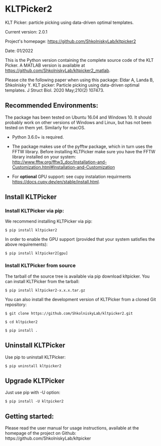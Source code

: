 <h1>KLTPicker2</h1>

KLT Picker: particle picking using data-driven optimal templates.

Current version: 2.0.1

Project's homepage: https://github.com/ShkolniskyLab/kltpicker2

Date: 01/2022

This is the Python version containing the complete source code of the KLT Picker. A MATLAB version is available at https://github.com/ShkolniskyLab/kltpicker2_matlab.

Please cite the following paper when using this package: 
Eldar A, Landa B, Shkolnisky Y. KLT picker: Particle picking using data-driven optimal templates. J Struct Biol. 2020 May;210(2) 107473.

<h2>Recommended Environments:</h2>
The package has been tested on Ubuntu 16.04 and Windows 10. It should probably work on other versions of Windows and Linux, but has not been tested on them yet. Similarly for macOS.

* Python 3.6.0+ is required.

* The package makes use of the pyfftw package, which in turn uses the FFTW library. Before installing KLTPicker make sure you have the FFTW library installed on your system: http://www.fftw.org/fftw3_doc/Installation-and-Customization.html#Installation-and-Customization

* For **optional** GPU support: see cupy instalation requirments https://docs.cupy.dev/en/stable/install.html.

<h2>Install KLTPicker</h2>
<h3>Install KLTPicker via pip:</h3>
We recommend installing KLTPicker via pip:


    $ pip install kltpicker2

In order to enable the GPU support (provided that your system satisfies the above requirements):


    $ pip install kltpicker2[gpu]

<h3>Install KLTPicker from source</h3>
The tarball of the source tree is available via pip download kltpicker. You can install KLTPicker from the tarball:


    $ pip install kltpicker2-x.x.x.tar.gz


You can also install the development version of KLTPicker from a cloned Git repository:


    $ git clone https://github.com/ShkolniskyLab/kltpicker2.git

    $ cd kltpicker2

    $ pip install .

<h2>Uninstall KLTPicker</h2>
Use pip to uninstall KLTPicker:


    $ pip uninstall kltpicker2

<h2>Upgrade KLTPicker</h2>
Just use pip with -U option:


    $ pip install -U kltpicker2

<h2>Getting started:</h2>
Please read the user manual for usage instructions, available at the homepage of the project on Github: https://github.com/ShkolniskyLab/kltpicker
